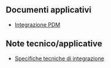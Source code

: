 ## Documenti applicativi
- [Integrazione PDM](Sorgenti/DOC/TA/B£AMO/BRIPDM_001)
## Note tecnico/applicative
- [Specifiche tecniche di integrazione](Sorgenti/DOC/TA/B£AMO/BRIPDM_N1)
